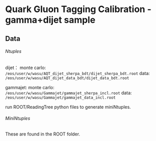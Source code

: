 # Quark Gluon Tagging Calibration - gamma+dijet sample

## Data
###### Ntuples
dijet：
  monte carlo:    ```/eos/user/w/wasu/AQT_dijet_sherpa_bdt/dijet_sherpa_bdt.root```
  data:        ```/eos/user/w/wasu/AQT_dijet_data_bdt/dijet_data_bdt.root```

gammajet: 
  monte carlo: ``` /eos/user/w/wasu/Gammajet/gammajet_sherpa_incl.root```
  data: ```/eos/user/w/wasu/Gammajet/gammajet_data_incl.root```
  
  run ROOT/ReadingTree python files to generate miniNtuples.
###### MiniNtuples
 These are found in the ROOT folder.
 
 
  
 
 

